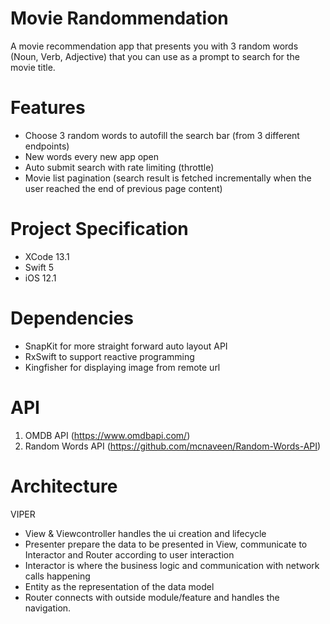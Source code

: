 # Movie Randommendation
A movie recommendation app that presents you with 3 random words (Noun, Verb, Adjective) that you can use as a prompt to search for the movie title.

# Features
- Choose 3 random words to autofill the search bar (from 3 different endpoints)
- New words every new app open
- Auto submit search with rate limiting (throttle)
- Movie list pagination (search result is fetched incrementally when the user reached the end of previous page content)

# Project Specification
- XCode 13.1
- Swift 5
- iOS 12.1

# Dependencies
- SnapKit for more straight forward auto layout API
- RxSwift to support reactive programming
- Kingfisher for displaying image from remote url

# API
1. OMDB API (https://www.omdbapi.com/)
2. Random Words API (https://github.com/mcnaveen/Random-Words-API)

# Architecture
VIPER
- View & Viewcontroller handles the ui creation and lifecycle
- Presenter prepare the data to be presented in View, communicate to Interactor and Router according to user interaction
- Interactor is where the business logic and communication with network calls happening
- Entity as the representation of the data model
- Router connects with outside module/feature and handles the navigation.
